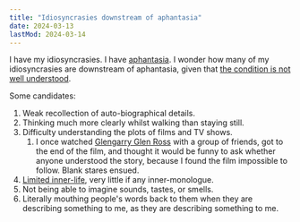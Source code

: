 ```yaml
---
title: "Idiosyncrasies downstream of aphantasia"
date: 2024-03-13
lastMod: 2024-03-14
---
```


I have my idiosyncrasies. I have [aphantasia](https://en.wikipedia.org/wiki/Aphantasia). I wonder how many of my idiosyncrasies are downstream of aphantasia, given that [the condition is not well understood](https://joel-becker.com/digital-garden/aphantasia-ontology/).

Some candidates:

1. Weak recollection of auto-biographical details.
2. Thinking much more clearly whilst walking than staying still.
3. Difficulty understanding the plots of films and TV shows.
   1. I once watched [Glengarry Glen Ross](https://en.wikipedia.org/wiki/Glengarry_Glen_Ross_(film)) with a group of friends, got to the end of the film, and thought it would be funny to ask whether anyone understood the story, because I found the film impossible to follow. Blank stares ensued.
4. [Limited inner-life](https://twitter.com/Mjreard/status/1765881580315201722), very little if any inner-monologue.
5. Not being able to imagine sounds, tastes, or smells.
6. Literally mouthing people's words back to them when they are describing something to me, as they are describing something to me.